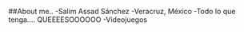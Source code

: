 ##About me..
-Salim Assad Sánchez
-Veracruz, México
-Todo lo que tenga.... QUEEEESOOOOOO
-Videojuegos
